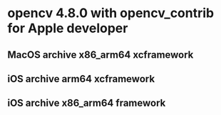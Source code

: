 # opencv 4.8.0 with opencv_contrib for Apple developer  
## MacOS archive x86_arm64  xcframework   
## iOS  archive arm64 xcframework   
## iOS  archive x86_arm64 framework   

